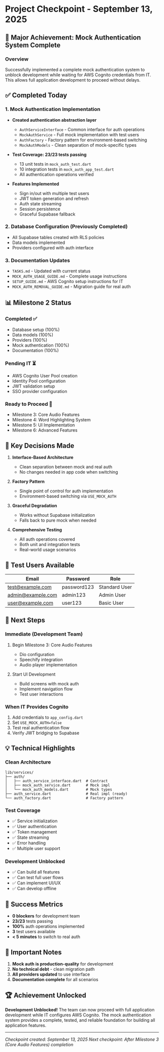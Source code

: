# Project Checkpoint - September 13, 2025

## 🎯 Major Achievement: Mock Authentication System Complete

### Overview
Successfully implemented a complete mock authentication system to unblock development while waiting for AWS Cognito credentials from IT. This allows full application development to proceed without delays.

## ✅ Completed Today

### 1. Mock Authentication Implementation
- **Created authentication abstraction layer**
  - `AuthServiceInterface` - Common interface for auth operations
  - `MockAuthService` - Full mock implementation with test users
  - `AuthFactory` - Factory pattern for environment-based switching
  - `MockAuthModels` - Clean separation of mock-specific types

- **Test Coverage: 23/23 tests passing**
  - 13 unit tests in `mock_auth_test.dart`
  - 10 integration tests in `mock_auth_app_test.dart`
  - All authentication operations verified

- **Features Implemented**
  - Sign in/out with multiple test users
  - JWT token generation and refresh
  - Auth state streaming
  - Session persistence
  - Graceful Supabase fallback

### 2. Database Configuration (Previously Completed)
- All Supabase tables created with RLS policies
- Data models implemented
- Providers configured with auth interface

### 3. Documentation Updates
- `TASKS.md` - Updated with current status
- `MOCK_AUTH_USAGE_GUIDE.md` - Complete usage instructions
- `SETUP_GUIDE.md` - AWS Cognito setup instructions for IT
- `MOCK_AUTH_REMOVAL_GUIDE.md` - Migration guide for real auth

## 📊 Milestone 2 Status

### Completed ✅
- Database setup (100%)
- Data models (100%)
- Providers (100%)
- Mock authentication (100%)
- Documentation (100%)

### Pending IT ⏳
- AWS Cognito User Pool creation
- Identity Pool configuration
- JWT validation setup
- SSO provider configuration

### Ready to Proceed 🚀
- Milestone 3: Core Audio Features
- Milestone 4: Word Highlighting System
- Milestone 5: UI Implementation
- Milestone 6: Advanced Features

## 🔑 Key Decisions Made

1. **Interface-Based Architecture**
   - Clean separation between mock and real auth
   - No changes needed in app code when switching

2. **Factory Pattern**
   - Single point of control for auth implementation
   - Environment-based switching via `USE_MOCK_AUTH`

3. **Graceful Degradation**
   - Works without Supabase initialization
   - Falls back to pure mock when needed

4. **Comprehensive Testing**
   - All auth operations covered
   - Both unit and integration tests
   - Real-world usage scenarios

## 📝 Test Users Available

| Email | Password | Role |
|-------|----------|------|
| test@example.com | password123 | Standard User |
| admin@example.com | admin123 | Admin User |
| user@example.com | user123 | Basic User |

## 🔄 Next Steps

### Immediate (Development Team)
1. Begin Milestone 3: Core Audio Features
   - Dio configuration
   - Speechify integration
   - Audio player implementation

2. Start UI Development
   - Build screens with mock auth
   - Implement navigation flow
   - Test user interactions

### When IT Provides Cognito
1. Add credentials to `app_config.dart`
2. Set `USE_MOCK_AUTH=false`
3. Test real authentication flow
4. Verify JWT bridging to Supabase

## 💡 Technical Highlights

### Clean Architecture
```
lib/services/
├── auth/
│   ├── auth_service_interface.dart  # Contract
│   ├── mock_auth_service.dart       # Mock impl
│   └── mock_auth_models.dart        # Mock types
├── auth_service.dart                # Real impl (ready)
└── auth_factory.dart                # Factory pattern
```

### Test Coverage
- ✅ Service initialization
- ✅ User authentication
- ✅ Token management
- ✅ State streaming
- ✅ Error handling
- ✅ Multiple user support

### Development Unblocked
- ✅ Can build all features
- ✅ Can test full user flows
- ✅ Can implement UI/UX
- ✅ Can develop offline

## 🎉 Success Metrics

- **0 blockers** for development team
- **23/23** tests passing
- **100%** auth operations implemented
- **3** test users available
- **< 5 minutes** to switch to real auth

## 📌 Important Notes

1. **Mock auth is production-quality** for development
2. **No technical debt** - clean migration path
3. **All providers updated** to use interface
4. **Documentation complete** for all scenarios

## 🏆 Achievement Unlocked

**Development Unblocked!**
The team can now proceed with full application development while IT configures AWS Cognito. The mock authentication system provides a complete, tested, and reliable foundation for building all application features.

---

*Checkpoint created: September 13, 2025*
*Next checkpoint: After Milestone 3 (Core Audio Features) completion*